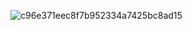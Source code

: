 ![c96e371eec8f7b952334a7425bc8ad15](https://github.com/MrKarymsak/NewRep2/assets/142171791/b9e7f05c-d8ef-4fc6-8d38-c89d21a6dded)
